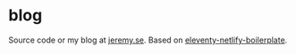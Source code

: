 # blog

Source code or my blog at [jeremy.se](https://jeremy.se). Based on [eleventy-netlify-boilerplate](https://github.com/danurbanowicz/eleventy-netlify-boilerplate).
